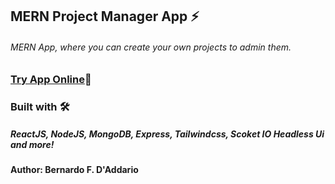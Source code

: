 

## MERN Project Manager App ⚡️
###### MERN App, where you can create your own projects to admin them.  

### [Try App Online](https://project-manager-vite.netlify.app)🔑


### Built with 🛠️
##### ReactJS, NodeJS, MongoDB, Express, Tailwindcss, Scoket IO Headless Ui and more! 

#### Author: Bernardo F. D'Addario
